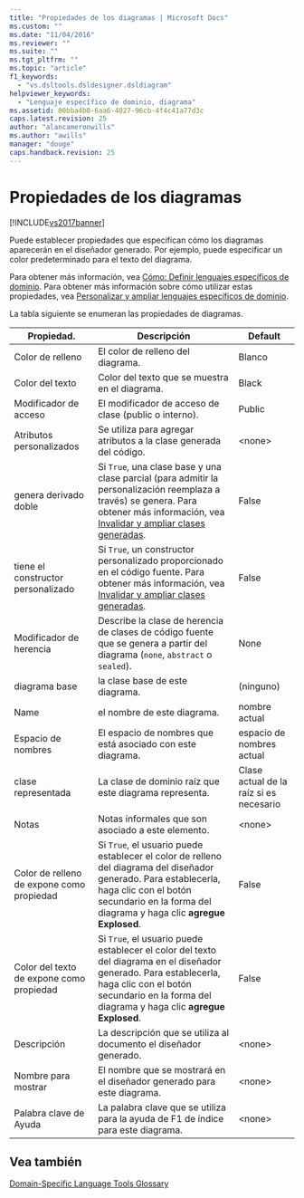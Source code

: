 ```yaml
---
title: "Propiedades de los diagramas | Microsoft Docs"
ms.custom: ""
ms.date: "11/04/2016"
ms.reviewer: ""
ms.suite: ""
ms.tgt_pltfrm: ""
ms.topic: "article"
f1_keywords: 
  - "vs.dsltools.dsldesigner.dsldiagram"
helpviewer_keywords: 
  - "Lenguaje específico de dominio, diagrama"
ms.assetid: 00bba4b8-6aa6-4027-96cb-4f4c41a77d3c
caps.latest.revision: 25
author: "alancameronwills"
ms.author: "awills"
manager: "douge"
caps.handback.revision: 25
---
```

# Propiedades de los diagramas
[!INCLUDE[vs2017banner](../code-quality/includes/vs2017banner.md)]

Puede establecer propiedades que especifican cómo los diagramas aparecerán en el diseñador generado.  Por ejemplo, puede especificar un color predeterminado para el texto del diagrama.  
  
 Para obtener más información, vea [Cómo: Definir lenguajes específicos de dominio](../modeling/how-to-define-a-domain-specific-language.md).  Para obtener más información sobre cómo utilizar estas propiedades, vea [Personalizar y ampliar lenguajes específicos de dominio](../modeling/customizing-and-extending-a-domain-specific-language.md).  
  
 La tabla siguiente se enumeran las propiedades de diagramas.  
  
|Propiedad.|Descripción|Default|  
|----------------|-----------------|-------------|  
|Color de relleno|El color de relleno del diagrama.|Blanco|  
|Color del texto|Color del texto que se muestra en el diagrama.|Black|  
|Modificador de acceso|El modificador de acceso de clase \(public o interno\).|Public|  
|Atributos personalizados|Se utiliza para agregar atributos a la clase generada del código.|\<none\>|  
|genera derivado doble|Si `True`, una clase base y una clase parcial \(para admitir la personalización reemplaza a través\) se genera.  Para obtener más información, vea [Invalidar y ampliar clases generadas](../modeling/overriding-and-extending-the-generated-classes.md).|False|  
|tiene el constructor personalizado|Si `True`, un constructor personalizado proporcionado en el código fuente.  Para obtener más información, vea [Invalidar y ampliar clases generadas](../modeling/overriding-and-extending-the-generated-classes.md).|False|  
|Modificador de herencia|Describe la clase de herencia de clases de código fuente que se genera a partir del diagrama \(`none`, `abstract` o `sealed`\).|None|  
|diagrama base|la clase base de este diagrama.|\(ninguno\)|  
|Name|el nombre de este diagrama.|nombre actual|  
|Espacio de nombres|El espacio de nombres que está asociado con este diagrama.|espacio de nombres actual|  
|clase representada|La clase de dominio raíz que este diagrama representa.|Clase actual de la raíz si es necesario|  
|Notas|Notas informales que son asociado a este elemento.|\<none\>|  
|Color de relleno de expone como propiedad|Si `True`, el usuario puede establecer el color de relleno del diagrama del diseñador generado.  Para establecerla, haga clic con el botón secundario en la forma del diagrama y haga clic **agregue Explosed**.|False|  
|Color del texto de expone como propiedad|Si `True`, el usuario puede establecer el color del texto del diagrama en el diseñador generado.  Para establecerla, haga clic con el botón secundario en la forma del diagrama y haga clic **agregue Explosed**.|False|  
|Descripción|La descripción que se utiliza al documento el diseñador generado.|\<none\>|  
|Nombre para mostrar|El nombre que se mostrará en el diseñador generado para este diagrama.|\<none\>|  
|Palabra clave de Ayuda|La palabra clave que se utiliza para la ayuda de F1 de índice para este diagrama.|\<none\>|  
  
## Vea también  
 [Domain\-Specific Language Tools Glossary](http://msdn.microsoft.com/es-es/ca5e84cb-a315-465c-be24-76aa3df276aa)